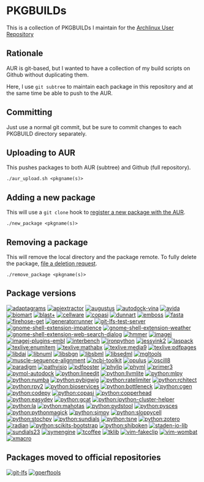 PKGBUILDs
=========

This is a collection of PKGBUILDs I maintain for the [Archlinux User
Repository](https://aur.archlinux.org/packages/?SeB=m&K=mschu)

Rationale
---------

AUR is git-based, but I wanted to have a collection of my build scripts on
Github without duplicating them.

Here, I use `git subtree` to maintain each package in this repository and at
the same time be able to push to the AUR.

Committing
----------

Just use a normal git commit, but be sure to commit changes to each PKGBUILD
directory separately.

Uploading to AUR
----------------

This pushes packages to both AUR (subtree) and Github (full repository).

```
./aur_upload.sh <pkgname(s)>
```

Adding a new package
--------------------

This will use a `git clone` hook to [register a new package with the
AUR](https://wiki.archlinux.org/index.php/Arch_User_Repository#Submitting_packages).

```
./new_package <pkgname(s)>
```

Removing a package
------------------

This will remove the local directory and the package remote. To fully delete
the package, [file a deletion
request](https://wiki.archlinux.org/index.php/Arch_User_Repository#Other_requests).

```
./remove_package <pkgname(s)>
```

Package versions
----------------

<!--[![%s](https://repology.org/badge/version-for-repo/aur/%s.svg?header=%s)](https://repology.org/project/%s/versions)-->
[![adaptagrams](https://repology.org/badge/version-for-repo/aur/adaptagrams.svg?header=adaptagrams)](https://repology.org/project/adaptagrams/versions)
[![apiextractor](https://repology.org/badge/version-for-repo/aur/apiextractor.svg?header=apiextractor)](https://repology.org/project/apiextractor/versions)
[![augustus](https://repology.org/badge/version-for-repo/aur/augustus.svg?header=augustus)](https://repology.org/project/augustus/versions)
[![autodock-vina](https://repology.org/badge/version-for-repo/aur/autodock-vina.svg?header=autodock-vina)](https://repology.org/project/autodock-vina/versions)
[![avida](https://repology.org/badge/version-for-repo/aur/avida.svg?header=avida)](https://repology.org/project/avida/versions)
[![biomart](https://repology.org/badge/version-for-repo/aur/biomart.svg?header=biomart)](https://repology.org/project/biomart/versions)
[![blast+](https://repology.org/badge/version-for-repo/aur/blast+.svg?header=blast+)](https://repology.org/project/blast+/versions)
[![cellware](https://repology.org/badge/version-for-repo/aur/cellware.svg?header=cellware)](https://repology.org/project/cellware/versions)
[![copasi](https://repology.org/badge/version-for-repo/aur/copasi.svg?header=copasi)](https://repology.org/project/copasi/versions)
[![dunnart](https://repology.org/badge/version-for-repo/aur/dunnart.svg?header=dunnart)](https://repology.org/project/dunnart/versions)
[![emboss](https://repology.org/badge/version-for-repo/aur/emboss.svg?header=emboss)](https://repology.org/project/emboss/versions)
[![fasta](https://repology.org/badge/version-for-repo/aur/fasta.svg?header=fasta)](https://repology.org/project/fasta/versions)
[![firehose-get](https://repology.org/badge/version-for-repo/aur/firehose-get.svg?header=firehose-get)](https://repology.org/project/firehose-get/versions)
[![generatorrunner](https://repology.org/badge/version-for-repo/aur/generatorrunner.svg?header=generatorrunner)](https://repology.org/project/generatorrunner/versions)
[![git-lfs-test-server](https://repology.org/badge/version-for-repo/aur/git-lfs-test-server.svg?header=git-lfs-test-server)](https://repology.org/project/git-lfs-test-server/versions)
[![gnome-shell-extension-impatience](https://repology.org/badge/version-for-repo/aur/gnome-shell-extension-impatience.svg?header=gnome-shell-extension-impatience)](https://repology.org/project/gnome-shell-extension-impatience/versions)
[![gnome-shell-extension-weather](https://repology.org/badge/version-for-repo/aur/gnome-shell-extension-weather.svg?header=genome-shell-extension-weather)](https://repology.org/project/gnome-shell-extension-weather/versions)
[![gnome-shell-extension-web-search-dialog](https://repology.org/badge/version-for-repo/aur/gnome-shell-extension-web-search-dialog.svg?header=gnome-shell-extension-web-search-dialog)](https://repology.org/project/gnome-shell-extension-web-search-dialog/versions)
[![hmmer](https://repology.org/badge/version-for-repo/aur/hmmer.svg?header=hmmer)](https://repology.org/project/hmmer/versions)
[![imagej](https://repology.org/badge/version-for-repo/aur/imagej.svg?header=imagej)](https://repology.org/project/imagej/versions)
[![imagej-plugins-embl](https://repology.org/badge/version-for-repo/aur/imagej-plugins-embl.svg?header=imagej-plugins-embl)](https://repology.org/project/imagej-plugins-embl/versions)
[![interbench](https://repology.org/badge/version-for-repo/aur/interbench.svg?header=interbench)](https://repology.org/project/interbench/versions)
[![ironpython](https://repology.org/badge/version-for-repo/aur/ironpython.svg?header=ironpython)](https://repology.org/project/ironpython/versions)
[![jessyink2](https://repology.org/badge/version-for-repo/aur/jessyink2.svg?header=jessyink2)](https://repology.org/project/jessyink2/versions)
[![laspack](https://repology.org/badge/version-for-repo/aur/laspack.svg?header=laspack)](https://repology.org/project/laspack/versions)
[![texlive:enumitem](https://repology.org/badge/version-for-repo/aur/texlive:enumitem.svg?header=texlive:enumitem)](https://repology.org/project/texlive:enumitem/versions)
[![texlive:mathabx](https://repology.org/badge/version-for-repo/aur/texlive:mathabx.svg?header=texlive:mathabx)](https://repology.org/project/texlive:mathabx/versions)
[![texlive:media9](https://repology.org/badge/version-for-repo/aur/texlive:media9.svg?header=texlive:media9)](https://repology.org/project/texlive:media9/versions)
[![texlive:pdfpages](https://repology.org/badge/version-for-repo/aur/texlive:pdfpages.svg?header=pdfpages)](https://repology.org/project/texlive:pdfpages/versions)
[![libdai](https://repology.org/badge/version-for-repo/aur/libdai.svg?header=libdai)](https://repology.org/project/libdai/versions)
[![libnuml](https://repology.org/badge/version-for-repo/aur/libnuml.svg?header=libnuml)](https://repology.org/project/libnuml/versions)
[![libsbgn](https://repology.org/badge/version-for-repo/aur/libsbgn.svg?header=libsbgn)](https://repology.org/project/libsbgn/versions)
[![libsbml](https://repology.org/badge/version-for-repo/aur/libsbml.svg?header=libsbml)](https://repology.org/project/libsbml/versions)
[![libsedml](https://repology.org/badge/version-for-repo/aur/libsedml.svg?header=libsedml)](https://repology.org/project/libsedml/versions)
[![mgltools](https://repology.org/badge/version-for-repo/aur/mgltools.svg?header=mgltools)](https://repology.org/project/mgltools/versions)
[![muscle-sequence-alignment](https://repology.org/badge/version-for-repo/aur/muscle-sequence-alignment.svg?header=muscle-sequence-alignment)](https://repology.org/project/muscle-sequence-alignment/versions)
[![ncbi-toolkit](https://repology.org/badge/version-for-repo/aur/ncbi-toolkit.svg?header=ncbi-toolkit)](https://repology.org/project/ncbi-toolkit/versions)
[![opulus](https://repology.org/badge/version-for-repo/aur/opulus.svg?header=opulus)](https://repology.org/project/opulus/versions)
[![oscill8](https://repology.org/badge/version-for-repo/aur/oscill8.svg?header=oscill8)](https://repology.org/project/oscill8/versions)
[![paradigm](https://repology.org/badge/version-for-repo/aur/paradigm.svg?header=paradigm)](https://repology.org/project/paradigm/versions)
[![pathvisio](https://repology.org/badge/version-for-repo/aur/pathvisio.svg?header=pathvisio)](https://repology.org/project/pathvisio/versions)
[![pdfposter](https://repology.org/badge/version-for-repo/aur/pdfposter.svg?header=pdfposter)](https://repology.org/project/pdfposter/versions)
[![phylip](https://repology.org/badge/version-for-repo/aur/phylip.svg?header=phylip)](https://repology.org/project/phylip/versions)
[![phyml](https://repology.org/badge/version-for-repo/aur/phyml.svg?header=phyml)](https://repology.org/project/phyml/versions)
[![primer3](https://repology.org/badge/version-for-repo/aur/primer3.svg?header=primer3)](https://repology.org/project/primer3/versions)
[![pymol-autodock](https://repology.org/badge/version-for-repo/aur/pymol-autodock.svg?header=pymol-autodock)](https://repology.org/project/pymol-autodock/versions)
[![python:lineedit](https://repology.org/badge/version-for-repo/aur/python:lineedit.svg?header=python:lineedit)](https://repology.org/project/python:lineedit/versions)
[![python:llvmlite](https://repology.org/badge/version-for-repo/aur/python:llvmlite.svg?header=python:llvmlite)](https://repology.org/project/python:llvmlite/versions)
[![python:mlpy](https://repology.org/badge/version-for-repo/aur/python:mlpy.svg?header=python:mlpy)](https://repology.org/project/python:mlpy/versions)
[![python:numba](https://repology.org/badge/version-for-repo/aur/python:numba.svg?header=python:numba)](https://repology.org/project/python:numba/versions)
[![python:pybigwig](https://repology.org/badge/version-for-repo/aur/python:pybigwig.svg?header=python:pybigwig)](https://repology.org/project/python:pybigwig/versions)
[![python:ratelimiter](https://repology.org/badge/version-for-repo/aur/python:ratelimiter.svg?header=python:ratelimiter)](https://repology.org/project/python:ratelimiter/versions)
[![python:rchitect](https://repology.org/badge/version-for-repo/aur/python:rchitect.svg?header=python:rchitect)](https://repology.org/project/python:rchitect/versions)
[![python:rpy2](https://repology.org/badge/version-for-repo/aur/python:rpy2.svg?header=python:rpy2)](https://repology.org/project/python:rpy2/versions)
[![python:bioservices](https://repology.org/badge/version-for-repo/aur/python:bioservices.svg?header=python:bioservices)](https://repology.org/project/python:bioservices/versions)
[![python:bottleneck](https://repology.org/badge/version-for-repo/aur/python:bottleneck.svg?header=python:bottleneck)](https://repology.org/project/python:bottleneck/versions)
[![python:cgen](https://repology.org/badge/version-for-repo/aur/python:cgen.svg?header=python:cgen)](https://repology.org/project/python:cgen/versions)
[![python:codepy](https://repology.org/badge/version-for-repo/aur/python:codepy.svg?header=python:codepy)](https://repology.org/project/python:codepy/versions)
[![python:copasi](https://repology.org/badge/version-for-repo/aur/python:copasi.svg?header=python:copasi)](https://repology.org/project/python:copasi/versions)
[![python:copperhead](https://repology.org/badge/version-for-repo/aur/python:copperhead.svg?header=python:copperhead)](https://repology.org/project/python:copperhead/versions)
[![python:easydev](https://repology.org/badge/version-for-repo/aur/python:easydev.svg?header=python:easydev)](https://repology.org/project/python:easydev/versions)
[![python:gcat](https://repology.org/badge/version-for-repo/aur/python:gcat.svg?header=python:gcat)](https://repology.org/project/python:gcat/versions)
[![python:ipython-cluster-helper](https://repology.org/badge/version-for-repo/aur/python:ipython-cluster-helper.svg?header=python:ipython-cluster-helper)](https://repology.org/project/python:ipython-cluster-helper/versions)
[![python:la](https://repology.org/badge/version-for-repo/aur/python:la.svg?header=python:la)](https://repology.org/project/python:la/versions)
[![python:mahotas](https://repology.org/badge/version-for-repo/aur/python:mahotas.svg?header=python:mahotas)](https://repology.org/project/python:mahotas/versions)
[![python:pydstool](https://repology.org/badge/version-for-repo/aur/python:pydstool.svg?header=python:pydstool)](https://repology.org/project/python:pydstool/versions)
[![python:pysces](https://repology.org/badge/version-for-repo/aur/python:pysces.svg?header=python:pysces)](https://repology.org/project/python:pysces/versions)
[![python:pythonmagick](https://repology.org/badge/version-for-repo/aur/python:pythonmagick.svg?header=python:pythonmagick)](https://repology.org/project/python:pythonmagick/versions)
[![python:simpy](https://repology.org/badge/version-for-repo/aur/python:simpy.svg?header=python:simpy)](https://repology.org/project/python:simpy/versions)
[![python:sloppycell](https://repology.org/badge/version-for-repo/aur/python:sloppycell.svg?header=python:sloppycell)](https://repology.org/project/python:sloppycell/versions)
[![python:stochpy](https://repology.org/badge/version-for-repo/aur/python:stochpy.svg?header=python:stochpy)](https://repology.org/project/python:stochpy/versions)
[![python:sundials](https://repology.org/badge/version-for-repo/aur/python:sundials.svg?header=python:sundials)](https://repology.org/project/python:sundials/versions)
[![python:tsne](https://repology.org/badge/version-for-repo/aur/python:tsne.svg?header=python:tsne)](https://repology.org/project/python:tsne/versions)
[![python:zotero](https://repology.org/badge/version-for-repo/aur/python:zotero.svg?header=python:zotero)](https://repology.org/project/python:zotero/versions)
[![radian](https://repology.org/badge/version-for-repo/aur/radian.svg?header=radian)](https://repology.org/project/radian/versions)
[![python:scikits-bootstrap](https://repology.org/badge/version-for-repo/aur/python:scikits-bootstrap.svg?header=python:scikits-bootstrap)](https://repology.org/project/python:scikits-bootstrap/versions)
[![python:shiboken](https://repology.org/badge/version-for-repo/aur/python:shiboken.svg?header=python:shiboken)](https://repology.org/project/python:shiboken/versions)
[![staden-io-lib](https://repology.org/badge/version-for-repo/aur/staden-io-lib.svg?header=staden-io-lib)](https://repology.org/project/staden-io-lib/versions)
[![sundials23](https://repology.org/badge/version-for-repo/aur/sundials23.svg?header=sundials23)](https://repology.org/project/sundials23/versions)
[![symengine](https://repology.org/badge/version-for-repo/aur/symengine.svg?header=symengine)](https://repology.org/project/symengine/versions)
[![tcoffee](https://repology.org/badge/version-for-repo/aur/tcoffee.svg?header=tcoffee)](https://repology.org/project/tcoffee/versions)
[![tklib](https://repology.org/badge/version-for-repo/aur/tklib.svg?header=tklib)](https://repology.org/project/tklib/versions)
[![vim-fakeclip](https://repology.org/badge/version-for-repo/aur/vim-fakeclip.svg?header=vim-fakeclip)](https://repology.org/project/vim-fakeclip/versions)
[![vim-wombat](https://repology.org/badge/version-for-repo/aur/vim-wombat.svg?header=vim-wombat)](https://repology.org/project/vim-wombat/versions)
[![xmacro](https://repology.org/badge/version-for-repo/aur/xmacro.svg?header=xmacro)](https://repology.org/project/xmacro/versions)

Packages moved to official repositories
---------------------------------------

[![git-lfs](https://repology.org/badge/version-for-repo/aur/git-lfs.svg?header=git-lfs)](https://repology.org/project/git-lfs/versions)
[![gperftools](https://repology.org/badge/version-for-repo/aur/gperftools.svg?header=gperftools)](https://repology.org/project/gperftools/versions)
